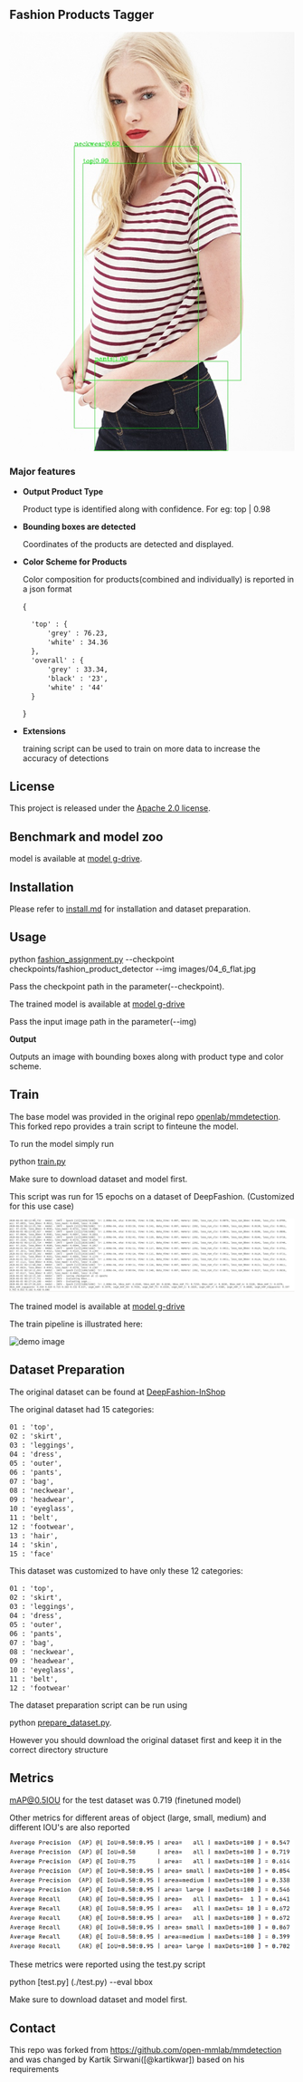 ## Fashion Products Tagger


![demo image](resources/result.jpg)

### Major features

- **Output Product Type**
    
    Product type is identified along with confidence. For eg: top | 0.98
    
- **Bounding boxes are detected**
    
    Coordinates of the products are detected and displayed.

- **Color Scheme for Products**

    Color composition for products(combined and individually) is reported in a json format 
    
    {
        
        'top' : {
            'grey' : 76.23,
            'white' : 34.36
        },
        'overall' : {
            'grey' : 33.34,
            'black' : '23',
            'white' : '44'
        }
    }
    
- **Extensions**

   training script can be used to train on more data to increase the accuracy of detections


## License

This project is released under the [Apache 2.0 license](LICENSE).


## Benchmark and model zoo

model is available at [model g-drive](https://drive.google.com/file/d/1fol3hgl2IHee2f4wOj_TfTQ5hPQfeTl0/view?usp=sharing).


## Installation

Please refer to [install.md](docs/install.md) for installation and dataset preparation.


## Usage
python [fashion_assignment.py](./fashion_assignment.py) --checkpoint checkpoints/fashion_product_detector --img images/04_6_flat.jpg

Pass the checkpoint path in the parameter(--checkpoint).

The trained model is available at [model g-drive](https://drive.google.com/file/d/1fol3hgl2IHee2f4wOj_TfTQ5hPQfeTl0/view?usp=sharing) 

Pass the input image path in the parameter(--img)

**Output**

Outputs an image with bounding boxes along with product type and color scheme.


## Train

The base model was provided in the original repo [openlab/mmdetection](https://github.com/open-mmlab/mmdetection).
This forked repo provides a train script to finteune the model.

To run the model simply run 

python [train.py](./train.py)

Make sure to download dataset and model  first.

This script was run for 15 epochs on a dataset of DeepFashion. (Customized for this use case)

![demo image](resources/training.png)

The trained model is available at [model g-drive](https://drive.google.com/file/d/1fol3hgl2IHee2f4wOj_TfTQ5hPQfeTl0/view?usp=sharing) 

The train pipeline is illustrated here:

![demo image](resources/data_pipeline.png)


## Dataset Preparation

The original dataset can be found at [DeepFashion-InShop](http://mmlab.ie.cuhk.edu.hk/projects/DeepFashion/InShopRetrieval.html)  

The original dataset had 15 categories:

    01 : 'top',
    02 : 'skirt',
    03 : 'leggings',
    04 : 'dress',
    05 : 'outer',
    06 : 'pants',
    07 : 'bag',
    08 : 'neckwear',
    09 : 'headwear',
    10 : 'eyeglass',
    11 : 'belt',
    12 : 'footwear',
    13 : 'hair',
    14 : 'skin',
    15 : 'face'

This dataset was customized to have only these 12 categories:

    
    01 : 'top',
    02 : 'skirt',
    03 : 'leggings',
    04 : 'dress',
    05 : 'outer',
    06 : 'pants',
    07 : 'bag',
    08 : 'neckwear',
    09 : 'headwear',
    10 : 'eyeglass',
    11 : 'belt',
    12 : 'footwear'


The dataset preparation script can be run using

python [prepare_dataset.py](./prepare_dataset.py).

However you should download the original dataset first and keep it in the correct directory structure



## Metrics
mAP@0.5IOU for the test dataset was 0.719 (finetuned model)

Other metrics for different areas of object (large, small, medium) and different IOU's are 
also reported

![demo image](resources/Metrics.png)


These metrics were reported using the test.py script 

python [test.py] (./test.py) --eval bbox

Make sure to download dataset and model  first.

## Contact

This repo was forked from https://github.com/open-mmlab/mmdetection and was changed by 
Kartik Sirwani([@kartikwar]) based on his requirements

